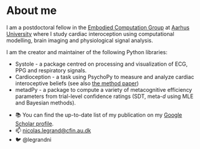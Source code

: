 # About me

I am a postdoctoral fellow in the [Embodied Computation Group](https://www.the-ecg.org/) at [Aarhus University](https://international.au.dk/) where I study cardiac interoception using computational modelling, brain imaging and physiological signal analysis.

I am the creator and maintainer of the following Python libraries:

* Systole - a package centred on processing and visualization of ECG, PPG and respiratory signals.
* Cardioception - a task using PsychoPy to measure and analyze cardiac interoceptive beliefs (see also [the method paper](https://www.sciencedirect.com/science/article/pii/S0301051121002325))
* metadPy - a package to compute a variety of metacognitive efficiency parameters from trial-level confidence ratings (SDT, meta-*d* using MLE and Bayesian methods).

- 📚 You can find the up-to-date list of my publication on my [Google Scholar profile](https://scholar.google.fr/citations?user=buFy4tAAAAAJ&hl=fr). 
- 📫 nicolas.legrand@cfin.au.dk
- 🐦 @legrandni
